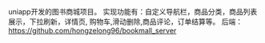 uniapp开发的图书商城项目。
实现功能有：自定义导航栏，商品分类，商品列表展示，下拉刷新，详情页, 购物车,滑动删除,商品评论，订单结算等。
后端：https://github.com/hongzelong96/bookmall_server
